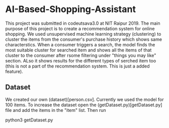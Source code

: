 # AI-Based-Shopping-Assistant

This project was submitted in codeutsava3.0 at NIT Raipur 2019.
The main purpose of this project is to create a recommendation system for online shopping. We used unsupervised machine learning strategy (clustering) to cluster the items from the consumer's purchase history which shows same characterstics. When a consumer triggers a search, the model finds the most suitable cluster for searched item and shows all the items of that cluster to the consumer after rsome filtering under "things you may like" section. 
ALso it shows results for the different types of serched item too (this is not a part of the recommendation system. This is just a added feature).

## Dataset
We created our own (dataset)[person.csv]. Currently we used the model for 100 items. 
To increase the dataset open the (getDataset.py)[getDataset.py] file and add the items in the "item" list. Then run

  python3 getDataset.py





